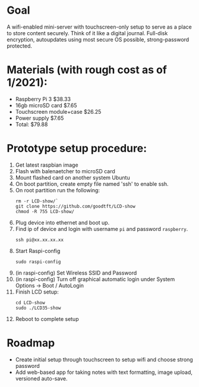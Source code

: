 # Goal
A wifi-enabled mini-server with touchscreen-only setup to serve as a place to store content securely. Think of it like a digital journal. Full-disk encryption, autoupdates using most secure OS possible, strong-password protected.

# Materials (with rough cost as of 1/2021):
- Raspberry Pi 3 $38.33
- 16gb microSD card $7.65
- Touchscreen module+case $26.25
- Power supply $7.65
- Total: $79.88

# Prototype setup procedure:
1. Get latest raspbian image
1. Flash with balenaetcher to microSD card
1. Mount flashed card on another system Ubuntu
1. On boot partition, create empty file named 'ssh' to enable ssh.
1. On root partition run the following:
    ```
    rm -r LCD-show/`
    git clone https://github.com/goodtft/LCD-show
    chmod -R 755 LCD-show/
    ```
1. Plug device into ethernet and boot up.
1. Find ip of device and login with username `pi` and password `raspberry`.
    ```
    ssh pi@xx.xx.xx.xx
    ```
1. Start Raspi-config
    ```
    sudo raspi-config
    ```
1. (in raspi-config) Set Wireless SSID and Password
1. (in raspi-config) Turn off graphical automatic login under System Options -> Boot / AutoLogin 
1. Finish LCD setup:
    ```
    cd LCD-show
    sudo ./LCD35-show
    ```
1. Reboot to complete setup

# Roadmap
- Create initial setup through touchscreen to setup wifi and choose strong password
- Add web-based app for taking notes with text formatting, image upload, versioned auto-save.
